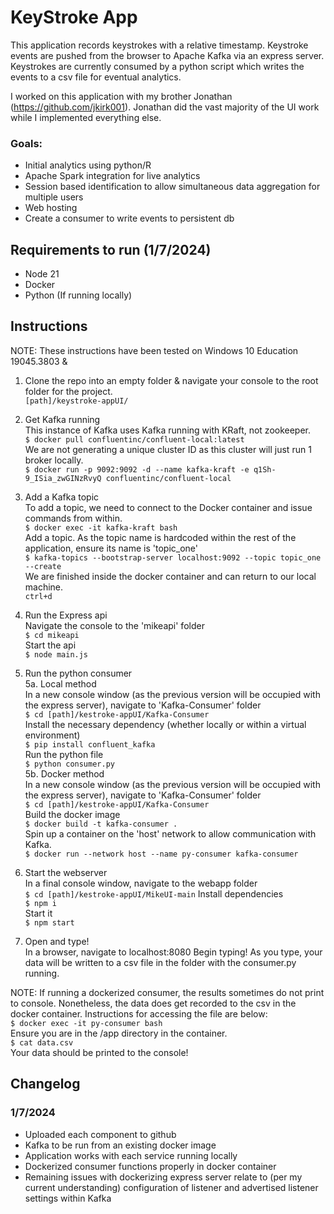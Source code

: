 # KeyStroke App

This application records keystrokes with a relative timestamp. 
Keystroke events are pushed from the browser to Apache Kafka via an express server.
Keystrokes are currently consumed by a python script which writes the events to a csv file for eventual analytics.

I worked on this application with my brother Jonathan (https://github.com/jkirk001). Jonathan did the vast majority of the UI work while I implemented everything else. 
### Goals: 
- Initial analytics using python/R
- Apache Spark integration for live analytics
- Session based identification to allow simultaneous data aggregation for multiple users
- Web hosting
- Create a consumer to write events to persistent db


## Requirements to run (1/7/2024) 
- Node 21
- Docker
- Python (If running locally)

## Instructions
NOTE: These instructions have been tested on Windows 10 Education 19045.3803 & 
1. Clone the repo into an empty folder & navigate your console to the root folder for the project.    
```[path]/keystroke-appUI/```

2. Get Kafka running  
This instance of Kafka uses Kafka running with KRaft, not zookeeper.   
```$ docker pull confluentinc/confluent-local:latest```    
We are not generating a unique cluster ID as this cluster will just run 1 broker locally.   
```$ docker run -p 9092:9092 -d --name kafka-kraft -e q1Sh-9_ISia_zwGINzRvyQ confluentinc/confluent-local```    


3. Add a Kafka topic     
To add a topic, we need to connect to the Docker container and issue commands from within.    
```$ docker exec -it kafka-kraft bash ```     
Add a topic. As the topic name is hardcoded within the rest of the application, ensure its name is 'topic_one'    
```$ kafka-topics --bootstrap-server localhost:9092 --topic topic_one --create```    
We are finished inside the docker container and can return to our local machine.    
``` ctrl+d ```

4. Run the Express api     
Navigate the console to the 'mikeapi' folder    
```$ cd mikeapi```    
Start the api    
```$ node main.js```    

5. Run the python consumer    
5a. Local method    
In a new console window (as the previous version will be occupied with the express server), navigate to 'Kafka-Consumer' folder    
```$ cd [path]/kestroke-appUI/Kafka-Consumer```    
Install the necessary dependency (whether locally or within a virtual environment)    
```$ pip install confluent_kafka```    
Run the python file    
```$ python consumer.py```    
5b. Docker method    
In a new console window (as the previous version will be occupied with the express server), navigate to 'Kafka-Consumer' folder    
```$ cd [path]/kestroke-appUI/Kafka-Consumer```    
Build the docker image    
```$ docker build -t kafka-consumer . ```    
Spin up a container on the 'host' network to allow communication with Kafka.    
```$ docker run --network host --name py-consumer kafka-consumer```    

7. Start the webserver    
In a final console window, navigate to the webapp folder    
```$ cd [path]/kestroke-appUI/MikeUI-main```
Install dependencies    
```$ npm i```    
Start it    
```$ npm start```    

9. Open and type!    
In a browser, navigate to localhost:8080
Begin typing!
As you type, your data will be written to a csv file in the folder with the consumer.py running. 

NOTE: If running a dockerized consumer, the results sometimes do not print to console. Nonetheless, the data does get recorded to the csv in the docker container. Instructions for accessing the file are below:     
```$ docker exec -it py-consumer bash```    
Ensure you are in the /app directory in the container.    
```$ cat data.csv```   
Your data should be printed to the console!




## Changelog
### 1/7/2024
- Uploaded each component to github
- Kafka to be run from an existing docker image
- Application works with each service running locally
- Dockerized consumer functions properly in docker container
- Remaining issues with dockerizing express server relate to (per my current understanding) configuration of listener and advertised listener settings within Kafka
